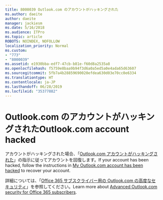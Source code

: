 ```yaml
---
title: 8000039 Outlook.com のアカウントがハッキングされた
ms.author: daeite
author: daeite
manager: jackiesm
ms.date: 5/16/2018
ms.audience: ITPro
ms.topic: article
ROBOTS: NOINDEX, NOFOLLOW
localization_priority: Normal
ms.custom:
- "773"
- "8000039"
ms.assetid: e1930bba-edf7-47cb-b81e-f60d8a2535a8
ms.openlocfilehash: f5759e8baa9b94f3d6a0a5ed5a0e4ada65d63607
ms.sourcegitcommit: 5fb7a4b28859690020efdea630d03e70cc0e6334
ms.translationtype: HT
ms.contentlocale: ja-JP
ms.lasthandoff: 06/28/2019
ms.locfileid: "35377882"
---
```

# <a name="outlookcom-account-hacked"></a><span data-ttu-id="dd9dd-102">Outlook.com のアカウントがハッキングされた</span><span class="sxs-lookup"><span data-stu-id="dd9dd-102">Outlook.com account hacked</span></span>

<span data-ttu-id="dd9dd-103">アカウントがハッキングされた場合、「[Outlook.com アカウントがハッキングされた](https://go.microsoft.com/fwlink/p/?linkid=874366)」の指示に従ってアカウントを回復します。</span><span class="sxs-lookup"><span data-stu-id="dd9dd-103">If your account has been hacked, follow the instructions in [My Outlook.com account has been hacked](https://go.microsoft.com/fwlink/p/?linkid=874366) to recover your account.</span></span>
  
<span data-ttu-id="dd9dd-104">詳細については、「[Office 365 サブスクライバー用の Outlook.com の高度なセキュリティ](https://go.microsoft.com/fwlink/p/?linkid=874368)」を参照してください。</span><span class="sxs-lookup"><span data-stu-id="dd9dd-104">Learn more about [Advanced Outlook.com security for Office 365 subscribers](https://go.microsoft.com/fwlink/p/?linkid=874368).</span></span>
  